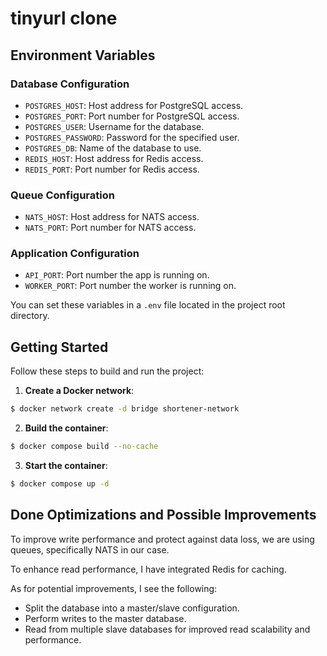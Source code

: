# tinyurl clone

## Environment Variables

### Database Configuration
- `POSTGRES_HOST`: Host address for PostgreSQL access.
- `POSTGRES_PORT`: Port number for PostgreSQL access.
- `POSTGRES_USER`: Username for the database.
- `POSTGRES_PASSWORD`: Password for the specified user.
- `POSTGRES_DB`: Name of the database to use.
- `REDIS_HOST`: Host address for Redis access.
- `REDIS_PORT`: Port number for Redis access.

### Queue Configuration
- `NATS_HOST`: Host address for NATS access.
- `NATS_PORT`: Port number for NATS access.

### Application Configuration
- `API_PORT`: Port number the app is running on.
- `WORKER_PORT`: Port number the worker is running on.

You can set these variables in a `.env` file located in the project root directory.

## Getting Started

Follow these steps to build and run the project:

1. **Create a Docker network**:
```bash
$ docker network create -d bridge shortener-network
```

2. **Build the container**:
```bash
$ docker compose build --no-cache
```

3. **Start the container**:
```bash
$ docker compose up -d
```

## Done Optimizations and Possible Improvements

To improve write performance and protect against data loss, we are using queues, specifically NATS in our case.

To enhance read performance, I have integrated Redis for caching.

As for potential improvements, I see the following:
- Split the database into a master/slave configuration.
- Perform writes to the master database.
- Read from multiple slave databases for improved read scalability and performance.